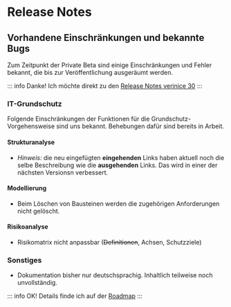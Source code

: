# Release Notes

## Vorhandene Einschränkungen und bekannte Bugs

Zum Zeitpunkt der Private Beta sind einige Einschränkungen und Fehler bekannt, die bis zur Veröffentlichung ausgeräumt werden.

::: info Danke! Ich möchte direkt zu den [Release Notes verinice 30](verinice-30)
:::

### IT-Grundschutz

Folgende Einschränkungen der Funktionen für die Grundschutz-Vorgehensweise sind uns bekannt. Behebungen dafür sind bereits in Arbeit.

#### Strukturanalyse

- *Hinweis:* die neu eingefügten **eingehenden** Links haben aktuell noch die selbe Beschreibung wie die **ausgehenden** Links. Das wird in einer der nächsten Versionsn verbessert.

#### Modellierung

- Beim Löschen von Bausteinen werden die zugehörigen Anforderungen nicht gelöscht.

#### Risikoanalyse

- Risikomatrix nicht anpassbar (~~Definitionen~~, Achsen, Schutzziele)

### Sonstiges

- Dokumentation bisher nur deutschsprachig. Inhaltlich teilweise noch unvollständig.

::: info OK! Details finde ich auf der [Roadmap](../roadmap/)
:::
